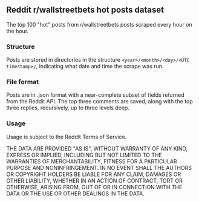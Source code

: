 ## Reddit r/wallstreetbets hot posts dataset

The top 100 "hot" posts from r/wallstreetbets posts scraped every hour on the hour.

### Structure

Posts are stored in directories in the structure `<year>/<month>/<day>/<UTC timestamp>/`, indicating what date and time the scrape was run.

### File format

Posts are in .json format with a near-complete subset of fields returned from the Reddit API. The top three comments are saved, along with the top three replies, recursively, up to three levels deep.

### Usage

Usage is subject to the Reddit Terms of Service.

THE DATA ARE PROVIDED "AS IS", WITHOUT WARRANTY OF ANY KIND, EXPRESS OR IMPLIED, INCLUDING BUT NOT LIMITED TO THE WARRANTIES OF MERCHANTABILITY, FITNESS FOR A PARTICULAR PURPOSE AND NONINFRINGEMENT. IN NO EVENT SHALL THE AUTHORS OR COPYRIGHT HOLDERS BE LIABLE FOR ANY CLAIM, DAMAGES OR OTHER LIABILITY, WHETHER IN AN ACTION OF CONTRACT, TORT OR OTHERWISE, ARISING FROM, OUT OF OR IN CONNECTION WITH THE DATA OR THE USE OR OTHER DEALINGS IN THE DATA.
